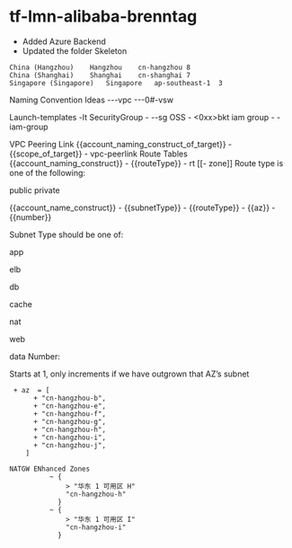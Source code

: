 # tf-lmn-alibaba-brenntag

- Added Azure Backend
- Updated the folder Skeleton

```
China (Hangzhou)	Hangzhou	cn-hangzhou	8
China (Shanghai)	Shanghai	cn-shanghai	7
Singapore (Singapore)	Singapore	ap-southeast-1	3
```

Naming Convention Ideas
<cust>-<env>-<region>-vpc
<cust>-<env>-<az>-0#-vsw

Launch-templates <name>-lt
SecurityGroup - <cust>-<env>-sg
OSS - <cust><reg><0xx><purpose>bkt
iam group - <name>-iam-group

VPC Peering Link	{{account_naming_construct_of_target}} - {{scope_of_target}} - vpc-peerlink
Route Tables	{{account_naming_construct}} - {{routeType}} - rt  [[-  zone]]  Route type is one of the following:

public
private

{{account_name_construct}} - {{subnetType}} - {{routeType}} - {{az}} - {{number}}

Subnet Type should be one of:

app

elb

db

cache

nat

web

data
Number:

Starts at 1, only increments if we have outgrown that AZ’s subnet


```
 + az  = [                                                                                                                                                                      
      + "cn-hangzhou-b",                                                                                                                                                         
      + "cn-hangzhou-e",                                                                                                                                                         
      + "cn-hangzhou-f",                                                                                                                                                         
      + "cn-hangzhou-g",                                                                                                                                                         
      + "cn-hangzhou-h",                                                                                                                                                         
      + "cn-hangzhou-i",                                                                                                                                                         
      + "cn-hangzhou-j",                                                                                                                                                         
    ] 

NATGW ENhanced Zones
          ~ {
              > "华东 1 可用区 H"
              "cn-hangzhou-h"
            }
          ~ {
              > "华东 1 可用区 I"
              "cn-hangzhou-i"
            }
```